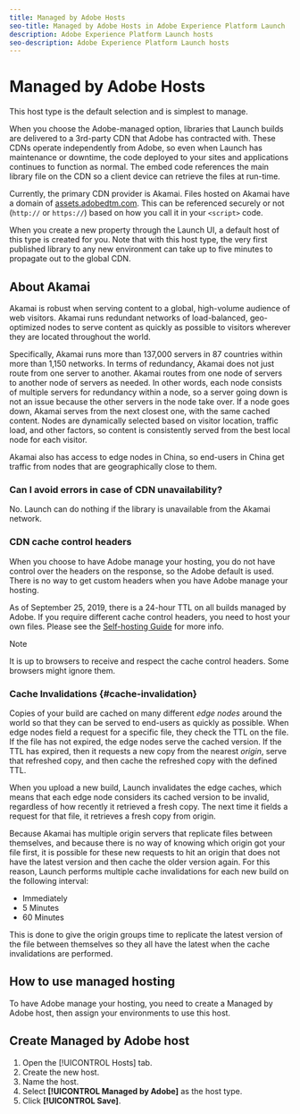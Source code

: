 ```yaml
---
title: Managed by Adobe Hosts
seo-title: Managed by Adobe Hosts in Adobe Experience Platform Launch
description: Adobe Experience Platform Launch hosts
seo-description: Adobe Experience Platform Launch hosts
---
```


# Managed by Adobe Hosts

This host type is the default selection and is simplest to manage.

When you choose the Adobe-managed option, libraries that Launch builds are delivered to a 3rd-party CDN that Adobe has contracted with. These CDNs operate independently from Adobe, so even when Launch has maintenance or downtime, the code deployed to your sites and applications continues to function as normal. The embed code references the main library file on the CDN so a client device can retrieve the files at run-time.

Currently, the primary CDN provider is Akamai. Files hosted on Akamai have a domain of [assets.adobedtm.com](https://assets.adobedtm.com). This can be referenced securely or not (`http://` or `https://`) based on how you call it in your `<script>` code.

When you create a new property through the Launch UI, a default host of this type is created for you. Note that with this host type, the very first published library to any new environment can take up to five minutes to propagate out to the global CDN.

## About Akamai

Akamai is robust when serving content to a global, high-volume audience of web visitors. Akamai runs redundant networks of load-balanced, geo-optimized nodes to serve content as quickly as possible to visitors wherever they are located throughout the world.

Specifically, Akamai runs more than 137,000 servers in 87 countries within more than 1,150 networks. In terms of redundancy, Akamai does not just route from one server to another. Akamai routes from one node of servers to another node of servers as needed. In other words, each node consists of multiple servers for redundancy within a node, so a server going down is not an issue because the other servers in the node take over. If a node goes down, Akamai serves from the next closest one, with the same cached content. Nodes are dynamically selected based on visitor location, traffic load, and other factors, so content is consistently served from the best local node for each visitor.

Akamai also has access to edge nodes in China, so end-users in China get traffic from nodes that are geographically close to them.

### Can I avoid errors in case of CDN unavailability?

No. Launch can do nothing if the library is unavailable from the Akamai network.

### CDN cache control headers

When you choose to have Adobe manage your hosting, you do not have control over the headers on the response, so the Adobe default is used. There is no way to get custom headers when you have Adobe manage your hosting.

As of September 25, 2019, there is a 24-hour TTL on all builds managed by Adobe.  If you require different cache control headers, you need to host your own files.  Please see the [Self-hosting Guide](/help/launch-reference/publishing/hosts/self-hosting-libraries.md) for more info.

>[!NOTE]
>
>It is up to browsers to receive and respect the cache control headers. Some browsers might ignore them.

### Cache Invalidations {#cache-invalidation}

Copies of your build are cached on many different *edge nodes* around the world so that they can be served to end-users as quickly as possible.  When edge nodes field a request for a specific file, they check the TTL on the file.  If the file has not expired, the edge nodes serve the cached version.  If the TTL has expired, then it requests a new copy from the nearest *origin*, serve that refreshed copy, and then cache the refreshed copy with the defined TTL.

When you upload a new build, Launch invalidates the edge caches, which means that each edge node considers its cached version to be invalid, regardless of how recently it retrieved a fresh copy.  The next time it fields a request for that file, it retrieves a fresh copy from origin.

Because Akamai has multiple origin servers that replicate files between themselves, and because there is no way of knowing which origin got your file first, it is possible for these new requests to hit an origin that does not have the latest version and then cache the older version again.  For this reason, Launch performs multiple cache invalidations for each new build on the following interval:

* Immediately
* 5 Minutes
* 60 Minutes

This is done to give the origin groups time to replicate the latest version of the file between themselves so they all have the latest when the cache invalidations are performed.

## How to use managed hosting

To have Adobe manage your hosting, you need to create a Managed by Adobe host, then assign your environments to use this host.

## Create Managed by Adobe host

1. Open the [!UICONTROL Hosts] tab.
1. Create the new host.
1. Name the host.
1. Select **[!UICONTROL Managed by Adobe]** as the host type.
1. Click **[!UICONTROL Save]**.
